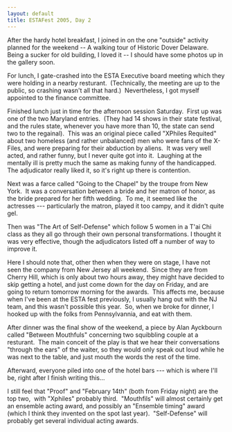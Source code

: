 ```yaml
---
layout: default
title: ESTAFest 2005, Day 2
---
```

<P>After the hardy hotel breakfast, I joined in on the one "outside" activity planned for the weekend -- A walking tour of Historic Dover Delaware.&nbsp; Being a sucker for old building, I loved it -- I should have some photos up in the gallery soon.</P>
<P>For lunch, I gate-crashed into the ESTA Executive board meeting which they were holding in a nearby resturant.&nbsp; (Technically, the meeting are up to the public, so crashing wasn't all that hard.)&nbsp; Nevertheless, I got myself appointed to the finance committee.</P>
<P>Finished lunch just in time for the afternoon session Saturday.&nbsp; First up was one of the two Maryland entries.&nbsp; (They had 14 shows in their state festival, and the rules state, whenever you have more than 10, the state can send two to the regainal).&nbsp; This was an original piece called "XPhiles Requited" about two homeless (and rather unbalanced) men who were fans of the X-Files, and were preparing for their abduction by aliens.&nbsp; It was very well acted, and rather funny, but I never quite got into it.&nbsp; Laughing at the mentally ill is pretty much the same as making funny of the handicapped.&nbsp; The adjudicator really liked it, so it's right up there is contention.</P>
<P>Next was a farce called "Going to the Chapel" by the troupe from New York.&nbsp; It was a conversation between a bride and her matron of honor, as the bride prepared for her fifth wedding.&nbsp; To me, it seemed like the actresses --- particularly the matron, played it too campy, and it didn't quite gel.&nbsp; </P>
<P>Then was "The Art of Self-Defense" which follow 5 women in a T'ai Chi class as they all go through their own personal transformations. I thought it was very effective, though the adjudicators listed off a number of way to improve it.</P>
<P>Here I should note that, other then when they were on stage, I have not seen the company from New Jersey all weekend.&nbsp; Since they are from Cherry Hill, which is only about two hours away, they might have decided to skip getting a hotel, and just come down for the day on Friday, and are going to return tomorrow morning for the awards.&nbsp; This affects me, because when I've been at the ESTA fest previously, I usually hang out with the NJ team, and this wasn't possible this year.&nbsp; So, when we broke for dinner, I hooked up with the folks from Pennsylvannia, and eat with them.</P>
<P>After dinner was the final show of the weekend, a piece by Alan Ayckbourn called "Between Mouthfuls" concerning two squibbling couple at a resturant.&nbsp; The main conceit of the play is that we hear their conversations "through the ears" of the waiter, so they would only speak out loud while he was next to the table, and just mouth the words the rest of the time.&nbsp; </P>
<P>Afterward, everyone piled into one of the hotel bars --- which is where I'll be, right after I finish writing this...</P>
<P>I still feel that "Proof" and "February 14th" (both from Friday night) are the top two,&nbsp; with "Xphiles" probably third.&nbsp; "Mouthfils" will almost certainly get an ensemble acting award, and possibly an "Ensemble timing" award (which I think they invented on the spot last year).&nbsp; "Self-Defense" will probably get several individual acting awards.</P>
<P>&nbsp;</P>